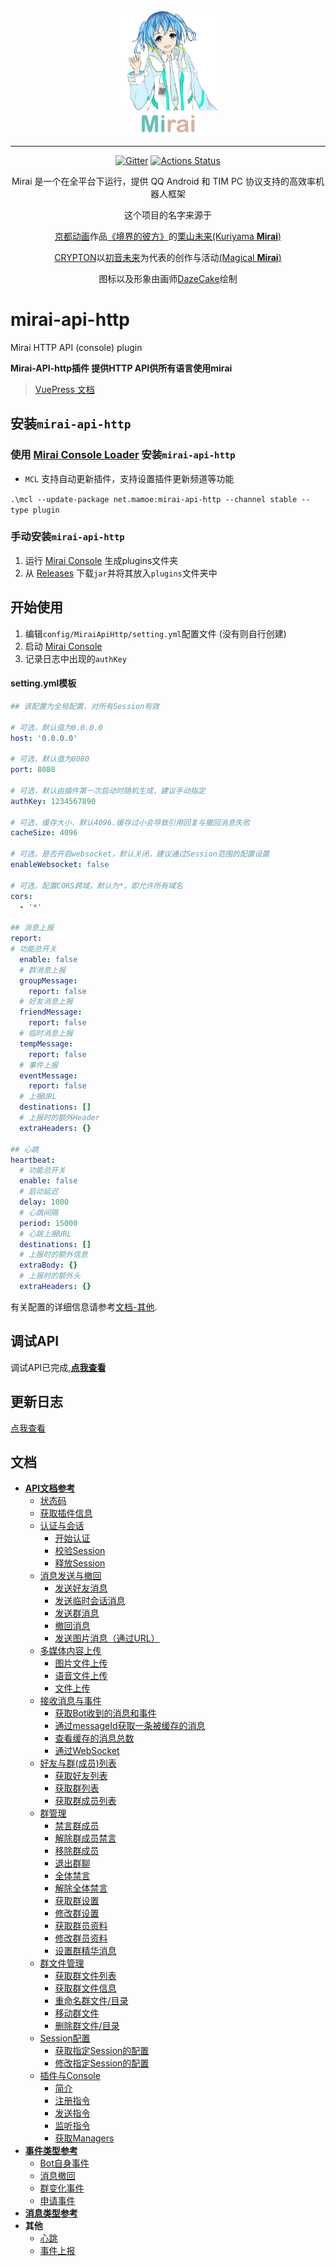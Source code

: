 <div align="center">
   <img width="160" src="https://github.com/mamoe/mirai/blob/dev/docs/mirai.png" alt="logo"></br>

   <img width="95" src="https://github.com/mamoe/mirai/blob/dev/docs/mirai.svg" alt="title">

----

[![Gitter](https://badges.gitter.im/mamoe/mirai.svg)](https://gitter.im/mamoe/mirai?utm_source=badge&utm_medium=badge&utm_campaign=pr-badge)
[![Actions Status](https://github.com/mamoe/mirai-api-http/workflows/Gradle%20CI/badge.svg)](https://github.com/mamoe/mirai-api-http/actions)

Mirai 是一个在全平台下运行，提供 QQ Android 和 TIM PC 协议支持的高效率机器人框架

这个项目的名字来源于
     <p><a href = "http://www.kyotoanimation.co.jp/">京都动画</a>作品<a href = "https://zh.moegirl.org/zh-hans/%E5%A2%83%E7%95%8C%E7%9A%84%E5%BD%BC%E6%96%B9">《境界的彼方》</a>的<a href = "https://zh.moegirl.org/zh-hans/%E6%A0%97%E5%B1%B1%E6%9C%AA%E6%9D%A5">栗山未来(Kuriyama <b>Mirai</b>)</a></p>
     <p><a href = "https://www.crypton.co.jp/">CRYPTON</a>以<a href = "https://www.crypton.co.jp/miku_eng">初音未来</a>为代表的创作与活动<a href = "https://magicalmirai.com/2019/index_en.html">(Magical <b>Mirai</b>)</a></p>
图标以及形象由画师<a href = "">DazeCake</a>绘制
</div>

# mirai-api-http
Mirai HTTP API (console) plugin

<b>Mirai-API-http插件 提供HTTP API供所有语言使用mirai</b>

> [VuePress 文档](https://project-mirai.github.io/mirai-api-http/)

## 安装`mirai-api-http`

### 使用 [Mirai Console Loader](https://github.com/iTXTech/mirai-console-loader) 安装`mirai-api-http`

* `MCL` 支持自动更新插件，支持设置插件更新频道等功能

`.\mcl --update-package net.mamoe:mirai-api-http --channel stable --type plugin`

### 手动安装`mirai-api-http`

1. 运行 [Mirai Console](https://github.com/mamoe/mirai-console) 生成plugins文件夹
1. 从 [Releases](https://github.com/project-mirai/mirai-api-http/releases) 下载`jar`并将其放入`plugins`文件夹中

## 开始使用

1. 编辑`config/MiraiApiHttp/setting.yml`配置文件 (没有则自行创建)
1. 启动 [Mirai Console](https://github.com/mamoe/mirai-console)
1. 记录日志中出现的`authKey`

#### setting.yml模板

```yaml
## 该配置为全局配置，对所有Session有效

# 可选，默认值为0.0.0.0
host: '0.0.0.0'

# 可选，默认值为8080
port: 8080          

# 可选，默认由插件第一次启动时随机生成，建议手动指定
authKey: 1234567890  

# 可选，缓存大小，默认4096.缓存过小会导致引用回复与撤回消息失败
cacheSize: 4096

# 可选，是否开启websocket，默认关闭，建议通过Session范围的配置设置
enableWebsocket: false

# 可选，配置CORS跨域，默认为*，即允许所有域名
cors: 
  - '*'

## 消息上报
report:
# 功能总开关
  enable: false
  # 群消息上报
  groupMessage:
    report: false
  # 好友消息上报
  friendMessage:
    report: false
  # 临时消息上报
  tempMessage:
    report: false
  # 事件上报
  eventMessage:
    report: false
  # 上报URL
  destinations: []
  # 上报时的额外Header
  extraHeaders: {}

## 心跳
heartbeat:
  # 功能总开关
  enable: false
  # 启动延迟
  delay: 1000
  # 心跳间隔
  period: 15000
  # 心跳上报URL
  destinations: []
  # 上报时的额外信息
  extraBody: {}
  # 上报时的额外头
  extraHeaders: {}

```
有关配置的详细信息请参考[文档-其他](#文档).

## 调试API
调试API已完成,**[点我查看](API-Tester/install.md)**

## 更新日志
[点我查看](CHANGELOG.md)

## 文档

* **[API文档参考](docs/API.md)**
  * [状态码](docs/API.md#状态码)
  * [获取插件信息](docs/API.md#获取插件信息)
  * [认证与会话](docs/API.md#认证与会话)
    * [开始认证](docs/API.md#开始认证)
    * [校验Session](docs/API.md#校验session)
    * [释放Session](docs/API.md#释放session)
  * [消息发送与撤回](docs/API.md#消息发送与撤回)
    * [发送好友消息](docs/API.md#发送好友消息)
    * [发送临时会话消息](docs/API.md#发送临时会话消息)
    * [发送群消息](docs/API.md#发送群消息)
    * [撤回消息](docs/API.md#撤回消息)
    * [发送图片消息（通过URL）](docs/API.md#发送图片消息通过url)
  * [多媒体内容上传](docs/API.md#多媒体内容上传)
    * [图片文件上传](docs/API.md#图片文件上传)
    * [语音文件上传](docs/API.md#语音文件上传)
    * [文件上传](docs/API.md#文件上传)
  * [接收消息与事件](docs/API.md#接收消息与事件)
    * [获取Bot收到的消息和事件](docs/API.md#获取bot收到的消息和事件)
    * [通过messageId获取一条被缓存的消息](docs/API.md#通过messageid获取一条被缓存的消息)
    * [查看缓存的消息总数](docs/API.md#查看缓存的消息总数)
    * [通过WebSocket](docs/API.md#通过websocket)
  * [好友与群(成员)列表](docs/API.md#好友与群成员列表)
    * [获取好友列表](docs/API.md#获取好友列表)
    * [获取群列表](docs/API.md#获取群列表)
    * [获取群成员列表](docs/API.md#获取群成员列表)
  * [群管理](docs/API.md#群管理)
    * [禁言群成员](docs/API.md#禁言群成员)
    * [解除群成员禁言](docs/API.md#解除群成员禁言)
    * [移除群成员](docs/API.md#移除群成员)
    * [退出群聊](docs/API.md#退出群聊)
    * [全体禁言](docs/API.md#全体禁言)
    * [解除全体禁言](docs/API.md#解除全体禁言)
    * [获取群设置](docs/API.md#获取群设置)
    * [修改群设置](docs/API.md#修改群设置)
    * [获取群员资料](docs/API.md#获取群员资料)
    * [修改群员资料](docs/API.md#修改群员资料)
    * [设置群精华消息](docs/API.md#设置群精华消息)
  * [群文件管理](docs/API.md#群文件管理)
    * [获取群文件列表](docs/API.md#获取群文件列表)
    * [获取群文件信息](docs/API.md#获取群文件信息)
    * [重命名群文件/目录](docs/API.md#重命名群文件/目录)
    * [移动群文件](docs/API.md#移动群文件)
    * [删除群文件/目录](docs/API.md#删除群文件/目录)
  * [Session配置](docs/API.md#session配置)
    * [获取指定Session的配置](docs/API.md#获取指定session的配置)
    * [修改指定Session的配置](docs/API.md#修改指定session的配置)
  * [插件与Console](docs/API.md#插件与console)
    * [简介](docs/API.md#简介)
    * [注册指令](docs/API.md#注册指令)
    * [发送指令](docs/API.md#发送指令)
    * [监听指令](docs/API.md#监听指令)
    * [获取Managers](docs/API.md#获取managers)
* **[事件类型参考](docs/EventType.md)**
  * [Bot自身事件](docs/EventType.md#bot自身事件)
  * [消息撤回](docs/EventType.md#消息撤回)
  * [群变化事件](docs/EventType.md#群变化事件)
  * [申请事件](docs/EventType.md#申请事件)
* **[消息类型参考](docs/MessageType.md)**
* **其他**
  * [心跳](docs/Heartbeat.md)
  * [事件上报](docs/Report.md)
